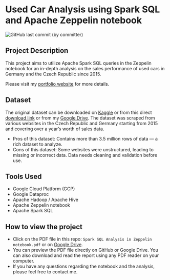 # Used Car Analysis using Spark SQL and Apache Zeppelin notebook
![GitHub last commit (by committer)](https://img.shields.io/github/last-commit/longnguyendata/used-car-analysis-spark-sql)

## Project Description
This project aims to utilize Apache Spark SQL queries in the Zeppelin notebook for an in-depth analysis on the sales performance of used cars in Germany and the Czech Republic since 2015.

Please visit my [portfolio website](https://www.longnguyendata.com/project/used-car-analysis-using-spark-sql/) for more details.

## Dataset
The original dataset can be downloaded on [Kaggle](https://www.kaggle.com/datasets/mirosval/personal-cars-classifieds) or from this direct [download link](https://tinyurl.com/ClassifiedCars) or from my [Google Drive](https://tinyurl.com/ClassifiedCars). The dataset was scraped from various websites in the Czech Republic and Germany starting from 2015 and covering over a year’s worth of sales data.
- Pros of this dataset: Contains more than 3.5 million rows of data — a rich dataset to analyze.
- Cons of this dataset: Some websites were unstructured, leading to missing or incorrect data. Data needs cleaning and validation before use.

## Tools Used
* Google Cloud Platform (GCP)
* Google Dataproc
* Apache Hadoop / Apache Hive
* Apache Zeppelin notebook
* Apache Spark SQL

## How to view the project
- Click on the PDF file in this repo: `Spark SQL Analysis in Zeppelin notebook.pdf` or on [Google Drive](https://drive.google.com/file/d/12JP9IiPKnNr67tlbn-kRxKyC1QWrdGzQ/view?usp=sharing).
- You can preview the PDF file directly on GitHub or Google Drive. You can also download and read the report using any PDF reader on your computer.
- If you have any questions regarding the notebook and the analysis, please feel free to contact me.
